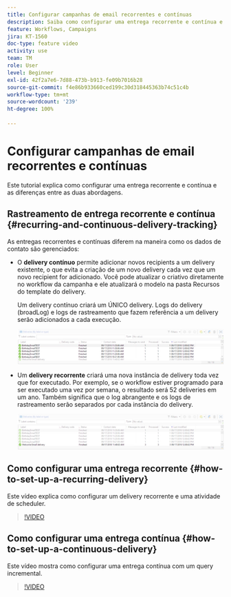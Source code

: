 ```yaml
---
title: Configurar campanhas de email recorrentes e contínuas
description: Saiba como configurar uma entrega recorrente e contínua e compreender as diferenças entre as duas abordagens.
feature: Workflows, Campaigns
jira: KT-1560
doc-type: feature video
activity: use
team: TM
role: User
level: Beginner
exl-id: 42f2a7e6-7d88-473b-b913-fe09b7016b28
source-git-commit: f4e86b933660ced199c30d318445363b74c51c4b
workflow-type: tm+mt
source-wordcount: '239'
ht-degree: 100%

---
```


# Configurar campanhas de email recorrentes e contínuas

Este tutorial explica como configurar uma entrega recorrente e contínua e as diferenças entre as duas abordagens.

## Rastreamento de entrega recorrente e contínua {#recurring-and-continuous-delivery-tracking}

As entregas recorrentes e contínuas diferem na maneira como os dados de contato são gerenciados:

* O **delivery contínuo** permite adicionar novos recipients a um delivery existente, o que evita a criação de um novo delivery cada vez que um novo recipient for adicionado. Você pode atualizar o criativo diretamente no workflow da campanha e ele atualizará o modelo na pasta Recursos do template do delivery.

  Um delivery contínuo criará um ÚNICO delivery. Logs do delivery (broadLog) e logs de rastreamento que fazem referência a um delivery serão adicionados a cada execução.

  ![Delivery contínuo](/help/assets/delivery_continuous.jpg)

* Um **delivery recorrente** criará uma nova instância de delivery toda vez que for executado. Por exemplo, se o workflow estiver programado para ser executado uma vez por semana, o resultado será 52 deliveries em um ano. Também significa que o log abrangente e os logs de rastreamento serão separados por cada instância do delivery.

  ![Delivery recorrente](/help/assets/delivery_recurring.jpg)

## Como configurar uma entrega recorrente {#how-to-set-up-a-recurring-delivery}

Este vídeo explica como configurar um delivery recorrente e uma atividade de scheduler.

>[!VIDEO](https://video.tv.adobe.com/v/25040?quality=12&learn=on)

## Como configurar uma entrega contínua {#how-to-set-up-a-continuous-delivery}

Este vídeo mostra como configurar uma entrega contínua com um query incremental.

>[!VIDEO](https://video.tv.adobe.com/v/25039?quality=12&learn=on)

